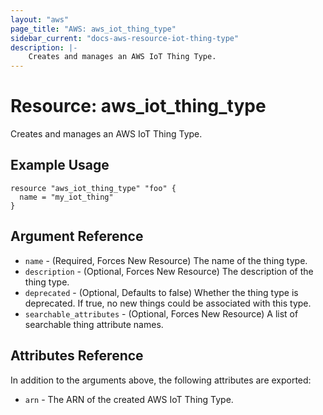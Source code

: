 ```yaml
---
layout: "aws"
page_title: "AWS: aws_iot_thing_type"
sidebar_current: "docs-aws-resource-iot-thing-type"
description: |-
    Creates and manages an AWS IoT Thing Type.
---
```


# Resource: aws_iot_thing_type

Creates and manages an AWS IoT Thing Type.

## Example Usage

```hcl
resource "aws_iot_thing_type" "foo" {
  name = "my_iot_thing"
}
```

## Argument Reference

* `name` - (Required, Forces New Resource) The name of the thing type.
* `description` - (Optional, Forces New Resource) The description of the thing type.
* `deprecated` - (Optional, Defaults to false) Whether the thing type is deprecated. If true, no new things could be associated with this type.
* `searchable_attributes` - (Optional, Forces New Resource) A list of searchable thing attribute names.


## Attributes Reference

In addition to the arguments above, the following attributes are exported:

* `arn` - The ARN of the created AWS IoT Thing Type.

